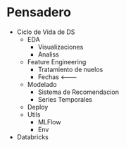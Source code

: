 # Pensadero
* Ciclo de Vida de DS
    * EDA
        * Visualizaciones
        * Analiss
    * Feature Engineering
        * Tratamiento de nuelos
        * Fechas <---
    * Modelado
        * Sistema de Recomendacion
        * Series Temporales
    * Deploy
    * Utils
        * MLFlow
        * Env
* Databricks

